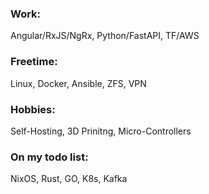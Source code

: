 ### Work:
Angular/RxJS/NgRx, Python/FastAPI, TF/AWS

### Freetime:
Linux, Docker, Ansible, ZFS, VPN

### Hobbies:
Self-Hosting, 3D Prinitng, Micro-Controllers

### On my todo list:
NixOS, Rust, GO, K8s, Kafka

<!--
**Mehyar-ALS/mehyar-ALS** is a ✨ _special_ ✨ repository because its `README.md` (this file) appears on your GitHub profile.

Here are some ideas to get you started:

- 🔭 I’m currently working on ...
- 🌱 I’m currently learning ...
- 👯 I’m looking to collaborate on ...
- 🤔 I’m looking for help with ...
- 💬 Ask me about ...
- 📫 How to reach me: ...
- 😄 Pronouns: ...
- ⚡ Fun fact: ...
-->
